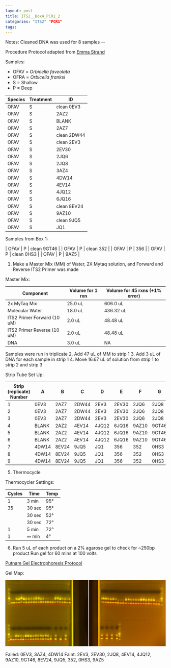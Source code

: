 ```yaml
---
layout: post
title: ITS2__Box4_PCR1_2
categories: "ITS2" "PCR1"
tags:
---
```



Notes:
Cleaned DNA was used for 8 samples --


Procedure
Protocol adapted from [Emma Strand](https://emmastrand.github.io/EmmaStrand_Notebook/ITS2-Sequencing-Protocol/)

Samples:
- OFAV = *Orbicella faveolata*
- OFRA = *Orbicella franksi*
- S = Shallow
- P = Deep

| Species | Treatment | ID          |
|---------|-----------|-------------|
| OFAV    | S         | clean 0EV3  |
| OFAV    | S         | 2AZ2        |
| OFAV    | S         | BLANK       |
| OFAV    | S         | 2AZ7        |
| OFAV    | S         | clean 2DW44 |
| OFAV    | S         | clean 2EV3  |
| OFAV    | S         | 2EV30       |
| OFAV    | S         | 2JQ6        |
| OFAV    | S         | 2JQ8        |
| OFAV    | S         | 3AZ4        |
| OFAV    | S         | 4DW14       |
| OFAV    | S         | 4EV14       |
| OFAV    | S         | 4JQ12       |
| OFAV    | S         | 6JQ16       |
| OFAV    | S         | clean 8EV24 |
| OFAV    | S         | 9AZ10       |
| OFAV    | S         | clean 9JQ5  |
| OFAV    | S         | JQ1         |

Samples from Box 1:

| OFAV    | P         | clean 9GT46 |
| OFAV    | P         | clean 352   |
| OFAV    | P         | 356         |
| OFAV    | P         | clean 0HS3  |
| OFAV    | P         | 9AZ5        |


1. Make a Master Mix (MM) of Water, 2X Mytaq solution, and Forward and Reverse ITS2 Primer was made

Master Mix:

| Component                   | Volume for 1 rxn  |  Volume for 45 rxns (+1% error)  |
|-----------------------------|-------------------|----------------------------------|
| 2x MyTaq Mix                | 25.0 uL           | 606.0 uL                         |
| Molecular Water             | 18.0 uL           | 436.32 uL                        |
| ITS2 Primer Forward (10 uM) | 2.0  uL           | 48.48 uL                         |
| ITS2 Primer Reverse (10 uM) | 2.0  uL           | 48.48 uL                         |
| DNA                         | 3.0 uL            | NA                               |

Samples were run in triplicate
2. Add 47 uL of MM to strip 1
3. Add 3 uL of DNA for each sample in strip 1
4. Move 16.67 uL of solution from strip 1 to strip 2 and strip 3

Strip Tube Set Up:

| Strip (replicate) Number | A     | B     | C      | D     | E     | F      | G     | H      |
|--------------------------|-------|-------|--------|-------|-------|--------|-------|--------|
| 1                        | 0EV3  | 2AZ7  | 2DW44  | 2EV3  | 2EV30 | 2JQ6   | 2JQ8  | 3AZ4   |
| 2                        | 0EV3  | 2AZ7  | 2DW44  | 2EV3  | 2EV30 | 2JQ6   | 2JQ8  | 3AZ4   |
| 3                        | 0EV3  | 2AZ7  | 2DW44  | 2EV3  | 2EV30 | 2JQ6   | 2JQ8  | 3AZ4   |
| 4                        | BLANK | 2AZ2  | 4EV14  | 4JQ12 | 6JQ16 | 9AZ10  | 9GT46 | BLANK  |
| 5                        | BLANK | 2AZ2  | 4EV14  | 4JQ12 | 6JQ16 | 9AZ10  | 9GT46 | BLANK  |
| 6                        | BLANK | 2AZ2  | 4EV14  | 4JQ12 | 6JQ16 | 9AZ10  | 9GT46 | BLANK  |
| 7                        | 4DW14 | 8EV24 | 9JQ5   | JQ1   | 356   | 352    | 0HS3  | 9AZ5   |
| 8                        | 4DW14 | 8EV24 | 9JQ5   | JQ1   | 356   | 352    | 0HS3  | 9AZ5   |
| 9                        | 4DW14 | 8EV24 | 9JQ5   | JQ1   | 356   | 352    | 0HS3  | 9AZ5   |


5. Thermocycle

Thermocycler Settings:

| Cycles | Time   | Temp |
|--------|--------|------|
| 1 	   | 3 min  | 95°  |
| 35     | 30 sec | 95°  |
|        | 30 sec | 52°  |
|        | 30 sec | 72°  |
| 1      | 5 min  | 72°  |
| 1      | ∞ min  | 4°   |

6. Run 5 uL of each product on a 2% agarose gel to check for ~250bp product
   Run gel for 60 mins at 100 volts

[Putnam Gel Electrophoresis Protocol](https://emmastrand.github.io/EmmaStrand_Notebook/Gel-Electrophoresis-Protocol/)

Gel Map:

![](https://raw.githubusercontent.com/wdunster/WDPrada_Lab_Notebook/master/images/ITS2_Gel16.png)

Failed: 0EV3, 3AZ4, 4DW14
Faint: 2EV3,  2EV30, 2JQ8, 4EV14, 4JQ12, 9AZ10, 9GT46, 8EV24, 9JQ5, 352, 0HS3, 9AZ5
